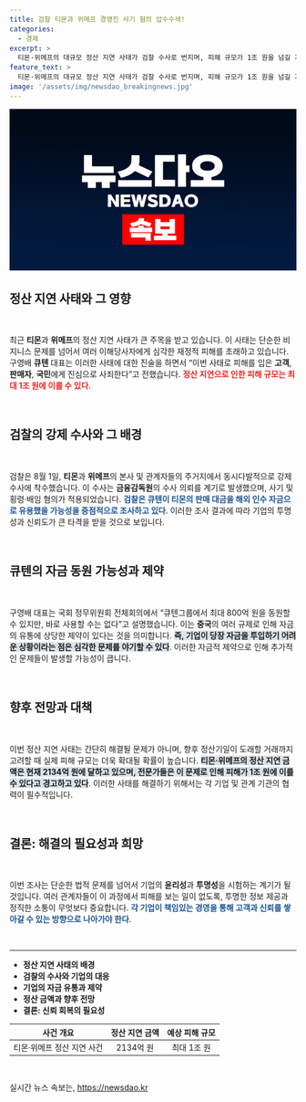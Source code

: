 ```yaml
---
title: 검찰 티몬과 위메프 경영진 사기 혐의 압수수색!
categories:
  - 경제
excerpt: >
  티몬·위메프의 대규모 정산 지연 사태가 검찰 수사로 번지며, 피해 규모가 1조 원을 넘길 가능성이 높아지고 있습니다. 큐텐 대표는 이를 인정하며 사죄했지만, 구체적인 해결책은 미지수입니다.
feature_text: >
  티몬·위메프의 대규모 정산 지연 사태가 검찰 수사로 번지며, 피해 규모가 1조 원을 넘길 가능성이 높아지고 있습니다. 큐텐 대표는 이를 인정하며 사죄했지만, 구체적인 해결책은 미지수입니다.
image: '/assets/img/newsdao_breakingnews.jpg'
---
```


<p><img src="/assets/img/newsdao_breakingnews.jpg" alt="implanttips 속보" /></p>

<h2 data-ke-size="size26">정산 지연 사태와 그 영향</h2>

<p data-ke-size="size16">&nbsp;</p>

<p data-ke-size="size16">최근 <b>티몬</b>과 <b>위메프</b>의 정산 지연 사태가 큰 주목을 받고 있습니다. 이 사태는 단순한 비지니스 문제를 넘어서 여러 이해당사자에게 심각한 재정적 피해를 초래하고 있습니다. 구영배 <b>큐텐</b> 대표는 이러한 사태에 대한 진술을 하면서 “이번 사태로 피해를 입은 <b>고객</b>, <b>판매자</b>, <b>국민</b>에게 진심으로 사죄한다”고 전했습니다. <b><span style="color: #ee2323;">정산 지연으로 인한 피해 규모는 최대 1조 원에 이를 수 있다</span></b>.</p>

<p data-ke-size="size16">&nbsp;</p>

<h2 data-ke-size="size26">검찰의 강제 수사와 그 배경</h2>

<p data-ke-size="size16">&nbsp;</p>

<p data-ke-size="size16">검찰은 8월 1일, <b>티몬</b>과 <b>위메프</b>의 본사 및 관계자들의 주거지에서 동시다발적으로 강제 수사에 착수했습니다. 이 수사는 <b>금융감독원</b>의 수사 의뢰를 계기로 발생했으며, 사기 및 횡령·배임 혐의가 적용되었습니다. <b><span style="color: #1a5490;">검찰은 큐텐이 티몬의 판매 대금을 해외 인수 자금으로 유용했을 가능성을 중점적으로 조사하고 있다</span></b>. 이러한 조사 결과에 따라 기업의 투명성과 신뢰도가 큰 타격을 받을 것으로 보입니다.</p>

<p data-ke-size="size16">&nbsp;</p>

<h2 data-ke-size="size26">큐텐의 자금 동원 가능성과 제약</h2>

<p data-ke-size="size16">&nbsp;</p>

<p data-ke-size="size16">구영배 대표는 국회 정무위원회 전체회의에서 “큐텐그룹에서 최대 800억 원을 동원할 수 있지만, 바로 사용할 수는 없다”고 설명했습니다. 이는 <b>중국</b>의 여러 규제로 인해 자금의 유통에 상당한 제약이 있다는 것을 의미합니다. <b><span style="background-color: #21538527;">즉, 기업이 당장 자금을 투입하기 어려운 상황이라는 점은 심각한 문제를 야기할 수 있다</span></b>. 이러한 자금적 제약으로 인해 추가적인 문제들이 발생할 가능성이 큽니다.</p>

<p data-ke-size="size16">&nbsp;</p>

<h2 data-ke-size="size26">향후 전망과 대책</h2>

<p data-ke-size="size16">&nbsp;</p>

<p data-ke-size="size16">이번 정산 지연 사태는 간단히 해결될 문제가 아니며, 향후 정산기일이 도래할 거래까지 고려할 때 실제 피해 규모는 더욱 확대될 확률이 높습니다. <b><span style="background-color: #21538527;">티몬·위메프의 정산 지연 금액은 현재 2134억 원에 달하고 있으며, 전문가들은 이 문제로 인해 피해가 1조 원에 이를 수 있다고 경고하고 있다</span></b>. 이러한 사태를 해결하기 위해서는 각 기업 및 관계 기관의 협력이 필수적입니다.</p>

<p data-ke-size="size16">&nbsp;</p>

<h2 data-ke-size="size26">결론: 해결의 필요성과 희망</h2>

<p data-ke-size="size16">&nbsp;</p>

<p data-ke-size="size16">이번 조사는 단순한 법적 문제를 넘어서 기업의 <b>윤리성</b>과 <b>투명성</b>을 시험하는 계기가 될 것입니다. 여러 관계자들이 이 과정에서 피해를 보는 일이 없도록, 투명한 정보 제공과 정직한 소통이 무엇보다 중요합니다. <b><span style="color: #1a5490;">각 기업이 책임있는 경영을 통해 고객과 신뢰를 쌓아갈 수 있는 방향으로 나아가야 한다</span></b>.</p>

<p data-ke-size="size16">&nbsp;</p>

<hr/>

<ul>
    <li><b>정산 지연 사태의 배경</b></li>
    <li><b>검찰의 수사와 기업의 대응</b></li>
    <li><b>기업의 자금 유통과 제약</b></li>
    <li><b>정산 금액과 향후 전망</b></li>
    <li><b>결론: 신뢰 회복의 필요성</b></li>
</ul>

<table style="width: 100%;">
    <thead>
        <tr>
            <th style="text-align: center;">사건 개요</th>
            <th style="text-align: center;">정산 지연 금액</th>
            <th style="text-align: center;">예상 피해 규모</th>
        </tr>
    </thead>
    <tbody>
        <tr>
            <td style="text-align: center;">티몬·위메프 정산 지연 사건</td>
            <td style="text-align: center;">2134억 원</td>
            <td style="text-align: center;">최대 1조 원</td>
        </tr>
    </tbody>
</table>

<p data-ke-size="size16">&nbsp;</p>
실시간 뉴스 속보는, <a href="https://newsdao.kr" rel="dofollow">https://newsdao.kr</a>


